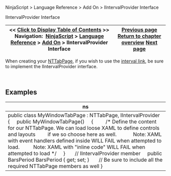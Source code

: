 ﻿


NinjaScript \> Language Reference \> Add On \> IIntervalProvider Interface






















IIntervalProvider Interface







| \<\< [Click to Display Table of Contents](iintervalprovider_interface.md) \>\> **Navigation:**     [NinjaScript](ninjascript.md) \> [Language Reference](language_reference_wip.md) \> [Add On](add_on.md) \> IIntervalProvider Interface | [Previous page](iinstrumentprovider_instrument.md) [Return to chapter overview](add_on.md) [Next page](iintervalprovider_barsperiod.md) |
| --- | --- |











When creating your [NTTabPage](nttabpage_class.md), if you wish to use the [interval link](linking_windows.md), be sure to implement the IIntervalProvider interface.


 


## 


## Examples




| ns |
| --- |
| public class MyWindowTabPage : NTTabPage, IIntervalProvider {      public MyWindowTabPage()      {          /\* Define the content for our NTTabPage. We can load loose XAML to define controls and layouts          if we so choose here as well.             Note: XAML with event handlers defined inside WILL FAIL when attempted to load.           Note: XAML with "inline code" WILL FAIL when attempted to load \*/      }        // IIntervalProvider member      public BarsPeriod BarsPeriod { get; set; }        // Be sure to include all the required NTTabPage members as well } |









